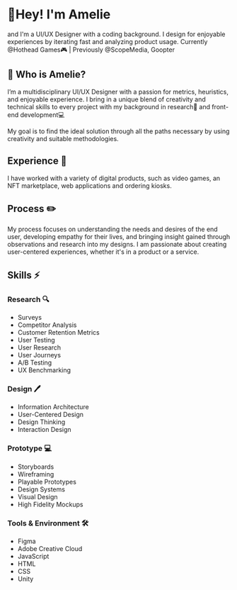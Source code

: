 # 👋Hey! I'm Amelie

and I'm a UI/UX Designer with a coding background.
I design for enjoyable experiences by iterating fast and analyzing product usage.
Currently @Hothead Games🎮 | Previously @ScopeMedia, Goopter



## 🌱 Who is Amelie?

I’m a multidisciplinary UI/UX Designer with a passion for metrics, heuristics, and enjoyable experience. I bring in a unique blend of creativity and technical skills to every project with my background in research🧪 and front-end development💻

My goal is to find the ideal solution through all the paths necessary by using creativity and suitable methodologies.

## Experience 💼

I have worked with a variety of digital products, such as video games, an NFT marketplace, web applications and ordering kiosks.

## Process ✏️

My process focuses on understanding the needs and desires of the end user, developing empathy for their lives, and bringing insight gained through observations and research into my designs. I am passionate about creating user-centered experiences, whether it's in a product or a service.

## Skills ⚡
### Research 🔍
- Surveys
- Competitor Analysis
- Customer Retention Metrics
- User Testing
- User Research
- User Journeys
- A/B Testing
- UX Benchmarking

### Design 🖊️
- Information Architecture
- User-Centered Design
- Design Thinking
- Interaction Design

### Prototype 💻
- Storyboards
- Wireframing
- Playable Prototypes
- Design Systems
- Visual Design
- High Fidelity Mockups

### Tools & Environment 🛠️
- Figma
- Adobe Creative Cloud
- JavaScript
- HTML
- CSS
- Unity

<!--
**apanjapi/apanjapi** is a ✨ _special_ ✨ repository because its `README.md` (this file) appears on your GitHub profile.

Here are some ideas to get you started:

- 🔭 I’m currently working on ...
- 🌱 I’m currently learning ...
- 👯 I’m looking to collaborate on ...
- 🤔 I’m looking for help with ...
- 💬 Ask me about ...
- 📫 How to reach me: ...
- 😄 Pronouns: ...
- ⚡ Fun fact: ...
-->
